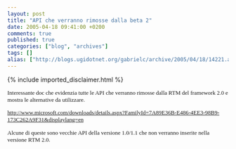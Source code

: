 ```yaml
---
layout: post
title: "API che verranno rimosse dalla beta 2"
date: 2005-04-18 09:41:00 +0200
comments: true
published: true
categories: ["blog", "archives"]
tags: []
alias: ["http://blogs.ugidotnet.org/gabrielc/archive/2005/04/18/14221.aspx"]
---
```

<!-- more -->
{% include imported_disclaimer.html %}
<FONT face=Verdana size=2>
<P>Interessante doc che evidenzia tutte le API che verranno 
rimosse dalla RTM del framework 2.0 e mostra le alternative da utilizzare.</P>
<P><A href="http://www.microsoft.com/downloads/details.aspx?FamilyId=7A89E36B-E486-4EE3-98B9-173C262A9F31&displaylang=en">http://www.microsoft.com/downloads/details.aspx?FamilyId=7A89E36B-E486-4EE3-98B9-173C262A9F31&amp;displaylang=en</A></P>
<P>Alcune di queste sono vecchie API della versione 1.0/1.1 che non verranno 
inserite nella versione RTM 2.0.
</FONT>
<FONT face=Verdana size=2></P></FONT><!-- Powered by IMHO Instant Blogger Copyright (c) 2004 A.Boschin - http://www.elite.boschin.it -->
